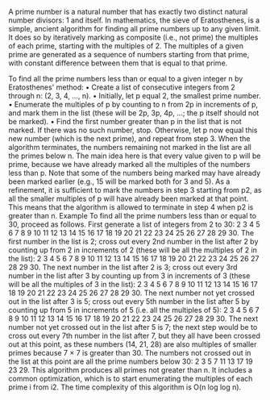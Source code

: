 A prime number is a natural number that has exactly two distinct natural number divisors: 1 and itself.
In mathematics, the sieve of Eratosthenes, is a simple, ancient algorithm for finding all prime numbers up to any given limit. It does so by iteratively marking as composite (i.e., not prime) the multiples of each prime, starting with the multiples of 2. The multiples of a given prime are generated as a sequence of numbers starting from that prime, with constant difference between them that is equal to that prime.

To find all the prime numbers less than or equal to a given integer n by Eratosthenes' method:
•	Create a list of consecutive integers from 2 through n: (2, 3, 4, ..., n).
•	Initially, let p equal 2, the smallest prime number.
•	Enumerate the multiples of p by counting to n from 2p in increments of p, and mark them in the list (these will be 2p, 3p, 4p, ...; the p itself should not be marked).
•	Find the first number greater than p in the list that is not marked. If there was no such number, stop. Otherwise, let p now equal this new number (which is the next prime), and repeat from step 3.
When the algorithm terminates, the numbers remaining not marked in the list are all the primes below n.
The main idea here is that every value given to p will be prime, because we have already marked all the multiples of the numbers less than p. Note that some of the numbers being marked may have already been marked earlier (e.g., 15 will be marked both for 3 and 5).
As a refinement, it is sufficient to mark the numbers in step 3 starting from p2, as all the smaller multiples of p will have already been marked at that point. This means that the algorithm is allowed to terminate in step 4 when p2 is greater than n.
Example
To find all the prime numbers less than or equal to 30, proceed as follows.
First generate a list of integers from 2 to 30:
2 3 4 5 6 7 8 9 10 11 12 13 14 15 16 17 18 19 20 21 22 23 24 25 26 27 28 29 30.
The first number in the list is 2; cross out every 2nd number in the list after 2 by counting up from 2 in increments of 2 (these will be all the multiples of 2 in the list):
2 3 4 5 6 7 8 9 10 11 12 13 14 15 16 17 18 19 20 21 22 23 24 25 26 27 28 29 30.
The next number in the list after 2 is 3; cross out every 3rd number in the list after 3 by counting up from 3 in increments of 3 (these will be all the multiples of 3 in the list):
2 3 4 5 6 7 8 9 10 11 12 13 14 15 16 17 18 19 20 21 22 23 24 25 26 27 28 29 30.
The next number not yet crossed out in the list after 3 is 5; cross out every 5th number in the list after 5 by counting up from 5 in increments of 5 (i.e. all the multiples of 5):
2 3 4 5 6 7 8 9 10 11 12 13 14 15 16 17 18 19 20 21 22 23 24 25 26 27 28 29 30.
The next number not yet crossed out in the list after 5 is 7; the next step would be to cross out every 7th number in the list after 7, but they all have been crossed out at this point, as these numbers (14, 21, 28) are also multiples of smaller primes because 7 × 7 is greater than 30. The numbers not crossed out in the list at this point are all the prime numbers below 30:
2 3 5 7 11 13 17 19 23 29.
This algorithm produces all primes not greater than n. It includes a common optimization, which is to start enumerating the multiples of each prime i from i2. The time complexity of this algorithm is O(n log log n).
